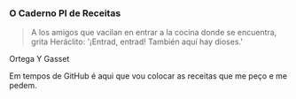 ### O Caderno PI de Receitas

>A los amigos que vacilan en entrar a la cocina donde se encuentra, grita Heráclito: '¡Entrad, entrad! También aquí hay dioses.'

Ortega Y Gasset

Em tempos de GitHub é aqui que vou colocar as receitas que me peço e me pedem.
